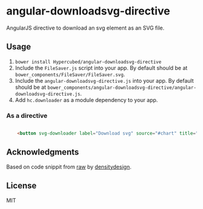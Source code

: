 # angular-downloadsvg-directive
AngularJS directive to download an svg element as an SVG file.

## Usage
1. `bower install Hypercubed/angular-downloadsvg-directive`
2. Include the `FileSaver.js` script into your app.  By default should be at `bower_components/FileSaver/FileSaver.svg`.
3. Include the `angular-downloadsvg-directive.js` into your app.  By default should be at `bower_components/angular-downloadsvg-directive/angular-downloadsvg-directive.js`.
4. Add `hc.downloader` as a module dependency to your app.

### As a directive

```html

	<button svg-downloader label="Download svg" source="#chart" title="type.name" type="svg"></button>
```

## Acknowledgments
Based on code snippit from [raw](https://github.com/densitydesign/raw/blob/master/js/directives.js) by [densitydesign](https://github.com/densitydesign/).

## License
MIT